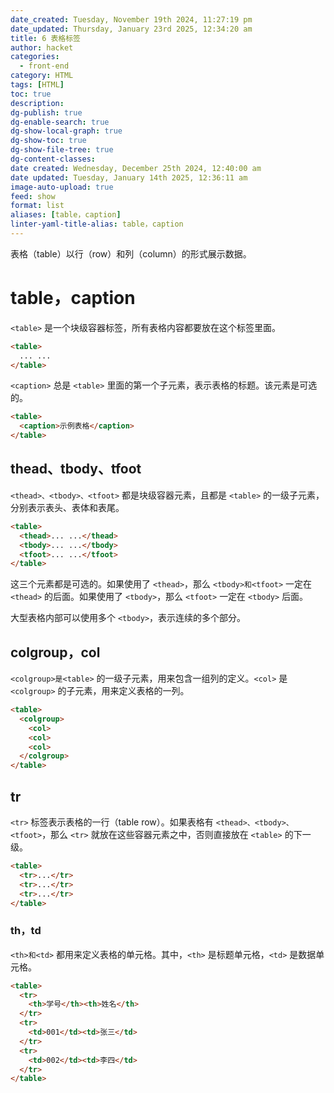 ```yaml
---
date_created: Tuesday, November 19th 2024, 11:27:19 pm
date_updated: Thursday, January 23rd 2025, 12:34:20 am
title: 6 表格标签
author: hacket
categories:
  - front-end
category: HTML
tags: [HTML]
toc: true
description: 
dg-publish: true
dg-enable-search: true
dg-show-local-graph: true
dg-show-toc: true
dg-show-file-tree: true
dg-content-classes: 
date created: Wednesday, December 25th 2024, 12:40:00 am
date updated: Tuesday, January 14th 2025, 12:36:11 am
image-auto-upload: true
feed: show
format: list
aliases: [table，caption]
linter-yaml-title-alias: table，caption
---
```


表格（table）以行（row）和列（column）的形式展示数据。

# table，caption

`<table>` 是一个块级容器标签，所有表格内容都要放在这个标签里面。

```html
<table>
  ... ...
</table>
```

`<caption>` 总是 `<table>` 里面的第一个子元素，表示表格的标题。该元素是可选的。

```html
<table>
  <caption>示例表格</caption>
</table>
```

## thead、tbody、tfoot

`<thead>、<tbody>、<tfoot>` 都是块级容器元素，且都是 `<table>` 的一级子元素，分别表示表头、表体和表尾。

```html
<table>
  <thead>... ...</thead>
  <tbody>... ...</tbody>
  <tfoot>... ...</tfoot>
</table>
```

这三个元素都是可选的。如果使用了 `<thead>`，那么 `<tbody>和<tfoot>` 一定在 `<thead>` 的后面。如果使用了 `<tbody>`，那么 `<tfoot>` 一定在 `<tbody>` 后面。

大型表格内部可以使用多个 `<tbody>`，表示连续的多个部分。

## colgroup，col

`<colgroup>是<table>` 的一级子元素，用来包含一组列的定义。`<col>` 是 `<colgroup>` 的子元素，用来定义表格的一列。

```html
<table>
  <colgroup>
    <col>
    <col>
    <col>
  </colgroup>
</table>
```

## tr

`<tr>` 标签表示表格的一行（table row）。如果表格有 `<thead>、<tbody>、<tfoot>`，那么 `<tr>` 就放在这些容器元素之中，否则直接放在 `<table>` 的下一级。

```html
<table>
  <tr>...</tr>
  <tr>...</tr>
  <tr>...</tr>
</table>
```

### th，td

`<th>和<td>` 都用来定义表格的单元格。其中，`<th>` 是标题单元格，`<td>` 是数据单元格。

```html
<table>
  <tr>
    <th>学号</th><th>姓名</th>
  </tr>
  <tr>
    <td>001</td><td>张三</td>
  </tr>
  <tr>
    <td>002</td><td>李四</td>
  </tr>
</table>
```
